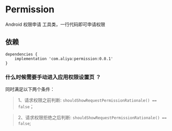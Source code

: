 # Permission
Android 权限申请 工具类，一行代码即可申请权限

## 依赖
```
dependencies {
    implementation 'com.aliya:permission:0.0.1'
}
```

### 什么时候需要手动进入应用权限设置页 ？

同时满足以下两个条件：
> 1、请求权限之前判断: `shouldShowRequestPermissionRationale() == false`；

> 2、请求权限拒绝之后判断: `shouldShowRequestPermissionRationale() == false`;